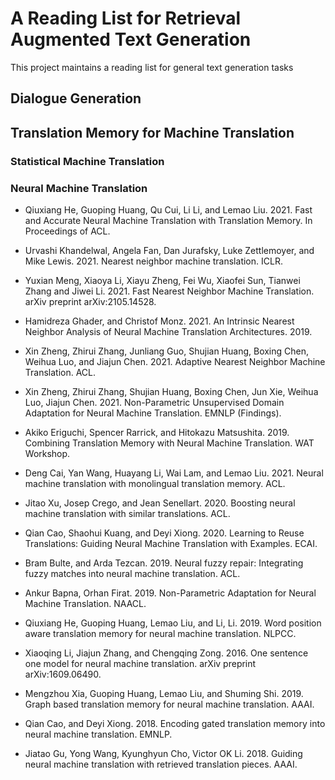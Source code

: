 # A Reading List for Retrieval Augmented Text Generation
This project maintains a reading list for general text generation tasks



## Dialogue Generation




## Translation Memory for Machine Translation

### Statistical Machine Translation


### Neural Machine Translation

- Qiuxiang He, Guoping Huang, Qu Cui, Li Li, and Lemao Liu. 2021. Fast and Accurate Neural Machine Translation with Translation Memory. In Proceedings of ACL.

- Urvashi Khandelwal, Angela Fan, Dan Jurafsky, Luke Zettlemoyer, and Mike Lewis. 2021. Nearest neighbor machine translation. ICLR. 

- Yuxian Meng, Xiaoya Li, Xiayu Zheng, Fei Wu, Xiaofei Sun, Tianwei Zhang and Jiwei Li. 2021. Fast Nearest Neighbor Machine Translation. arXiv preprint arXiv:2105.14528.

- Hamidreza Ghader, and Christof Monz. 2021. An Intrinsic Nearest Neighbor Analysis of Neural Machine Translation Architectures. 2019. 

- Xin Zheng, Zhirui Zhang, Junliang Guo, Shujian Huang, Boxing Chen, Weihua Luo, and Jiajun Chen. 2021. Adaptive Nearest Neighbor Machine Translation. ACL. 

- Xin Zheng, Zhirui Zhang, Shujian Huang, Boxing Chen, Jun Xie, Weihua Luo, Jiajun Chen. 2021. Non-Parametric Unsupervised Domain Adaptation for Neural Machine Translation. EMNLP (Findings). 

- Akiko Eriguchi, Spencer Rarrick, and Hitokazu Matsushita. 2019. Combining Translation Memory with Neural Machine Translation. WAT Workshop.

- Deng Cai, Yan Wang, Huayang Li, Wai Lam, and Lemao Liu. 2021. Neural machine translation with monolingual translation memory. ACL. 

- Jitao Xu, Josep Crego, and Jean Senellart. 2020. Boosting neural machine translation with similar translations. ACL. 

- Qian Cao, Shaohui Kuang, and Deyi Xiong. 2020. Learning to Reuse Translations: Guiding Neural Machine Translation with Examples. ECAI. 

- Bram Bulte, and Arda Tezcan. 2019. Neural fuzzy repair: Integrating fuzzy matches into neural machine translation. ACL. 

- Ankur Bapna, Orhan Firat. 2019. Non-Parametric Adaptation for Neural Machine Translation. NAACL. 

- Qiuxiang He, Guoping Huang, Lemao Liu, and Li, Li. 2019. Word position aware translation memory for neural machine translation. NLPCC. 

- Xiaoqing Li, Jiajun Zhang, and Chengqing Zong. 2016. One sentence one model for neural machine translation. arXiv preprint arXiv:1609.06490.  

- Mengzhou Xia, Guoping Huang, Lemao Liu, and Shuming Shi. 2019. Graph based translation memory for neural machine translation. AAAI. 

- Qian Cao, and Deyi Xiong. 2018. Encoding gated translation memory into neural machine translation. EMNLP. 

- Jiatao Gu, Yong Wang, Kyunghyun Cho, Victor OK Li. 2018. Guiding neural machine translation with retrieved translation pieces. AAAI. 


